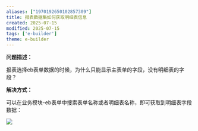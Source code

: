 ```yaml
---
aliases: ["1970192650102857309"]
title: 报表数据集如何获取明细表信息
created: 2025-07-15
modified: 2025-07-15
tags: ['e-builder']
theme: e-builder
---
```


**问题描述：**

报表选择eb表单数据的时候，为什么只能显示主表单的字段，没有明细表的字段？

**解决方式：**

可以在业务模块-eb表单中搜索表单名称或者明细表名称，即可获取到明细表字段数据：

![](52009887f0a91740a94f5cae023aaecd.jpg)